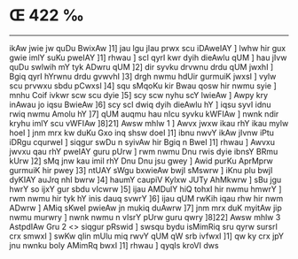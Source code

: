# Œ 422 ‰
---
ikAw jwie jw quDu BwixAw ]1] jau lgu jIau prwx scu iDAweIAY ] lwhw
hir gux gwie imlY suKu pweIAY ]1] rhwau ] scI qyrI kwr dyih dieAwlu
qUM ] hau jIvw quDu swlwih mY tyk ADwru qUM ]2] dir syvku drvwnu drdu qUM
jwxhI ] Bgiq qyrI hYrwnu drdu gvwvhI ]3] drgh nwmu hdUir gurmuiK
jwxsI ] vylw scu prvwxu sbdu pCwxsI ]4] squ sMqoKu kir Bwau qosw hir
nwmu syie ] mnhu Coif ivkwr scw scu dyie ]5] scy scw nyhu scY lwieAw
] Awpy kry inAwau jo iqsu BwieAw ]6] scy scI dwiq dyih dieAwlu hY ]
iqsu syvI idnu rwiq nwmu Amolu hY ]7] qUM auqmu hau nIcu syvku kWFIAw ]
nwnk ndir kryhu imlY scu vWFIAw ]8]21] Awsw mhlw 1 ] Awvx jwxw
ikau rhY ikau mylw hoeI ] jnm mrx kw duKu Gxo inq shsw doeI ]1] ibnu
nwvY ikAw jIvnw iPtu iDRgu cqurweI ] siqgur swDu n syivAw hir Bgiq n
BweI ]1] rhwau ] Awvxu jwvxu qau rhY pweIAY guru pUrw ] rwm nwmu Dnu
rwis dyie ibnsY BRmu kUrw ]2] sMq jnw kau imil rhY Dnu Dnu jsu gwey ]
Awid purKu AprMprw gurmuiK hir pwey ]3] ntUAY sWgu bxwieAw bwjI
sMswrw ] iKnu plu bwjI dyKIAY auJrq nhI bwrw ]4] haumY caupiV Kylxw
JUTy AhMkwrw ] sBu jgu hwrY so ijxY gur sbdu vIcwrw ]5] ijau AMDulY hiQ
tohxI hir nwmu hmwrY ] rwm nwmu hir tyk hY inis dauq svwrY ]6] ijau qUM
rwKih iqau rhw hir nwm ADwrw ] AMiq sKweI pwieAw jn mukiq duAwrw
]7] jnm mrx duK myitAw jip nwmu murwry ] nwnk nwmu n vIsrY pUrw guru
qwry ]8]22]
Awsw mhlw 3 AstpdIAw Gru 2
<> siqgur pRswid ]
swsqu bydu isMimRiq sru qyrw sursrI crx smwxI ] swKw qIin mUlu miq rwvY
qUM qW srb ivfwxI ]1] qw ky crx jpY jnu nwnku boly AMimRq bwxI ]1]
rhwau ] qyqIs kroVI dws
####
